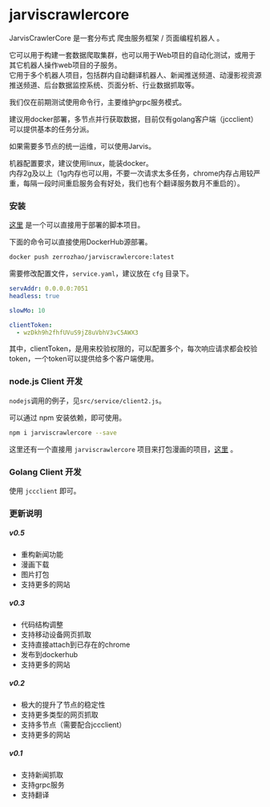 # jarviscrawlercore

JarvisCrawlerCore 是一套分布式 爬虫服务框架 / 页面编程机器人 。  

它可以用于构建一套数据爬取集群，也可以用于Web项目的自动化测试，或用于其它机器人操作web项目的子服务。  
它用于多个机器人项目，包括群内自动翻译机器人、新闻推送频道、动漫影视资源推送频道、后台数据监控系统、页面分析、行业数据抓取等。

我们仅在前期测试使用命令行，主要维护grpc服务模式。  

建议用docker部署，多节点并行获取数据，目前仅有golang客户端（jccclient）可以提供基本的任务分派。  

如果需要多节点的统一运维，可以使用Jarvis。

机器配置要求，建议使用linux，能装docker。  
内存2g及以上（1g内存也可以用，不要一次请求太多任务，chrome内存占用较严重，每隔一段时间重启服务会有好处，我们也有个翻译服务数月不重启的）。

### 安装

[这里](https://github.com/zhs007/dockerscripts/tree/master/jarviscrawlerserv) 是一个可以直接用于部署的脚本项目。

下面的命令可以直接使用DockerHub源部署。  

``` sh
docker push zerrozhao/jarviscrawlercore:latest
```

需要修改配置文件，``service.yaml``，建议放在 ``cfg`` 目录下。

``` yaml
servAddr: 0.0.0.0:7051
headless: true

slowMo: 10

clientToken:
  - wzDkh9h2fhfUVuS9jZ8uVbhV3vC5AWX3
```

其中，clientToken，是用来校验权限的，可以配置多个，每次响应请求都会校验token，一个token可以提供给多个客户端使用。  

### node.js Client 开发

``nodejs``调用的例子，见``src/service/client2.js``。  

可以通过 npm 安装依赖，即可使用。

``` sh
npm i jarviscrawlercore --save
```

这里还有一个直接用 ``jarviscrawlercore`` 项目来打包漫画的项目，[这里](https://github.com/zhs007/getcomic) 。  

### Golang Client 开发

使用 ``jccclient`` 即可。

### 更新说明

##### v0.5

- 重构新闻功能
- 漫画下载
- 图片打包
- 支持更多的网站

##### v0.3

- 代码结构调整
- 支持移动设备网页抓取
- 支持直接attach到已存在的chrome
- 发布到dockerhub
- 支持更多的网站

##### v0.2

- 极大的提升了节点的稳定性
- 支持更多类型的网页抓取
- 支持多节点（需要配合jccclient）
- 支持更多的网站

##### v0.1

- 支持新闻抓取
- 支持grpc服务
- 支持翻译
